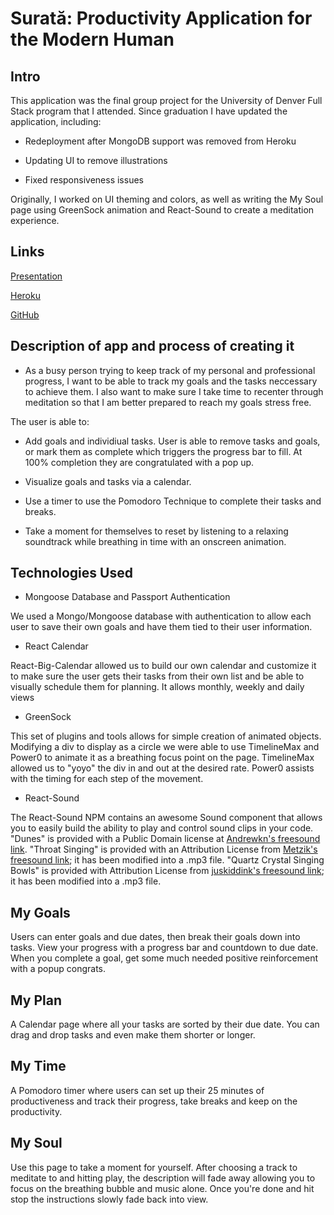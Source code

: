 # Surată: Productivity Application for the Modern Human

## Intro

This application was the final group project for the University of Denver Full Stack program that I attended. Since graduation I have updated the application, including: 

  * Redeployment after MongoDB support was removed from Heroku
  
  * Updating UI to remove illustrations
  
  * Fixed responsiveness issues
  
Originally, I worked on UI theming and colors, as well as writing the My Soul page using GreenSock animation and React-Sound to create a meditation experience. 

## Links

[Presentation](https://docs.google.com/presentation/d/1SRm1DprYY_IBzjO_Dwj-uU3qPn8UIAE-iWoOJM_YxVY/edit?ts=5e9e4b57#slide=id.g83dacafeb9_0_44)

[Heroku](https://newsurata.herokuapp.com//)

[GitHub](https://github.com/Inbary-s/productivity-app)

## Description of app and process of creating it

  * As a busy person trying to keep track of my personal and professional progress, I want to be able to track my goals and the tasks neccessary to achieve them. I also want to make sure I take time to recenter through meditation so that I am better prepared to reach my goals stress free.

The user is able to: 

  * Add goals and individiual tasks. User is able to remove tasks and goals, or mark them as complete which triggers the progress bar to fill. At 100% completion they are congratulated with a pop up.

  * Visualize goals and tasks via a calendar.

  * Use a timer to use the Pomodoro Technique to complete their tasks and breaks.

  * Take a moment for themselves to reset by listening to a relaxing soundtrack while breathing in time with an onscreen animation.

## Technologies Used

  * Mongoose Database and Passport Authentication

  We used a Mongo/Mongoose database with authentication to allow each user to save their own goals and have them tied to their user information.

  * React Calendar 

  React-Big-Calendar allowed us to build our own calendar and customize it to make sure the user gets their tasks from their own list and be able to visually schedule them for planning. It allows monthly, weekly and daily views

  * GreenSock

  This set of plugins and tools allows for simple creation of animated objects. Modifying a div to display as a circle we were able to use TimelineMax and Power0
  to animate it as a breathing focus point on the page. TimelineMax allowed us to "yoyo" the div in and out at the desired rate. Power0 assists with the timing for each step of the movement.

  * React-Sound

  The React-Sound NPM contains an awesome Sound component that allows you to easily build the ability to play and control sound clips in your code. "Dunes" is provided with a Public Domain license at [Andrewkn's freesound link](https://freesound.org/people/Andrewkn/sounds/447511/). "Throat Singing" is provided with an Attribution License from [Metzik's freesound link](https://freesound.org/people/Metzik/sounds/244155/); it has been modified into a .mp3 file. "Quartz Crystal Singing Bowls" is provided with Attribution License from [juskiddink's freesound link](https://freesound.org/people/juskiddink/sounds/129219/); it has been modified into a .mp3 file. 

## My Goals

Users can enter goals and due dates, then break their goals down into tasks. View your progress with a progress bar and countdown to due date. When you complete a goal, get some much needed positive reinforcement with a popup congrats.

## My Plan

A Calendar page where all your tasks are sorted by their due date. You can drag and drop tasks and even make them shorter or longer.

## My Time

A Pomodoro timer where users can set up their 25 minutes of productiveness and track their progress, take breaks and keep on the productivity.

## My Soul

Use this page to take a moment for yourself. After choosing a track to meditate to and hitting play, the description will fade away allowing you to focus on the breathing bubble and music alone. Once you're done and hit stop the instructions slowly fade back into view. 

